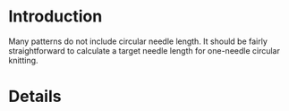 # Introduction #

Many patterns do not include circular needle length. It should be fairly straightforward to calculate a target needle length for one-needle circular knitting.

# Details #